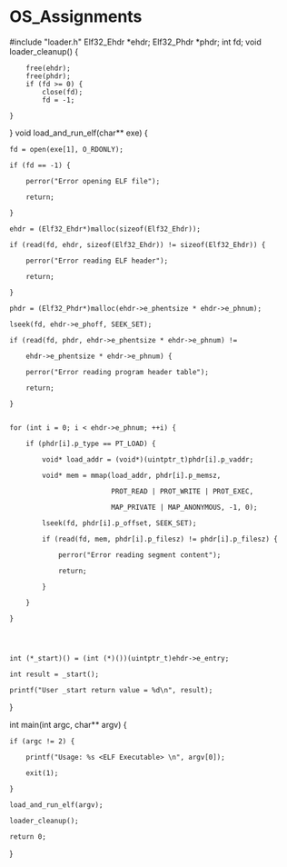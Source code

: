 # OS_Assignments
#include "loader.h"
Elf32_Ehdr *ehdr;
Elf32_Phdr *phdr;
int fd;
void loader_cleanup() {
     
        free(ehdr);
        free(phdr);
        if (fd >= 0) {
            close(fd);
            fd = -1;

    }

}
void load_and_run_elf(char** exe) {

    fd = open(exe[1], O_RDONLY);

    if (fd == -1) {

        perror("Error opening ELF file");

        return;

    }

    ehdr = (Elf32_Ehdr*)malloc(sizeof(Elf32_Ehdr));

    if (read(fd, ehdr, sizeof(Elf32_Ehdr)) != sizeof(Elf32_Ehdr)) {

        perror("Error reading ELF header");

        return;

    }

    phdr = (Elf32_Phdr*)malloc(ehdr->e_phentsize * ehdr->e_phnum);

    lseek(fd, ehdr->e_phoff, SEEK_SET);

    if (read(fd, phdr, ehdr->e_phentsize * ehdr->e_phnum) !=

        ehdr->e_phentsize * ehdr->e_phnum) {

        perror("Error reading program header table");

        return;

    }


    for (int i = 0; i < ehdr->e_phnum; ++i) {

        if (phdr[i].p_type == PT_LOAD) {

            void* load_addr = (void*)(uintptr_t)phdr[i].p_vaddr;

            void* mem = mmap(load_addr, phdr[i].p_memsz,

                             PROT_READ | PROT_WRITE | PROT_EXEC,

                             MAP_PRIVATE | MAP_ANONYMOUS, -1, 0);

            lseek(fd, phdr[i].p_offset, SEEK_SET);

            if (read(fd, mem, phdr[i].p_filesz) != phdr[i].p_filesz) {

                perror("Error reading segment content");

                return;

            }

        }

    }




    int (*_start)() = (int (*)())(uintptr_t)ehdr->e_entry;

    int result = _start();

    printf("User _start return value = %d\n", result);

}



int main(int argc, char** argv) {

    if (argc != 2) {

        printf("Usage: %s <ELF Executable> \n", argv[0]);

        exit(1);

    }

    load_and_run_elf(argv);

    loader_cleanup();

    return 0;

}
